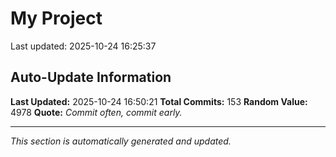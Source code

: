 # My Project


Last updated: 2025-10-24 16:25:37
































































































































































































































































































































































































































































































































































## Auto-Update Information

**Last Updated:** 2025-10-24 16:50:21
**Total Commits:** 153
**Random Value:** 4978
**Quote:** _Commit often, commit early._

---
_This section is automatically generated and updated._